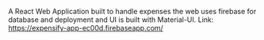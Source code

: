 A React Web Application built to handle expenses the web uses firebase for database and deployment and UI is built with Material-UI.
Link: https://expensify-app-ec00d.firebaseapp.com/
